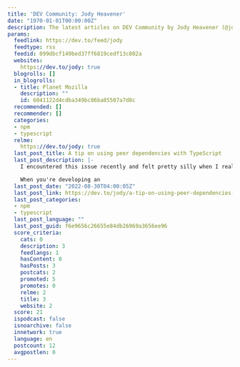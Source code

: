 ```yaml
---
title: 'DEV Community: Jody Heavener'
date: "1970-01-01T00:00:00Z"
description: The latest articles on DEV Community by Jody Heavener (@jody).
params:
  feedlink: https://dev.to/feed/jody
  feedtype: rss
  feedid: 099dbcf149bed37ff6819cedf13c802a
  websites:
    https://dev.to/jody: true
  blogrolls: []
  in_blogrolls:
  - title: Planet Mozilla
    description: ""
    id: 6041122d4cdba349bc86ba85507a7d8c
  recommended: []
  recommender: []
  categories:
  - npm
  - typescript
  relme:
    https://dev.to/jody: true
  last_post_title: A tip on using peer dependencies with TypeScript
  last_post_description: |-
    I encountered this issue recently and felt pretty silly when I realized the simple mistake I was making, so allow me to share, in hopes that it saves someone else time...

    When you're developing an
  last_post_date: "2022-08-30T04:00:05Z"
  last_post_link: https://dev.to/jody/a-tip-on-using-peer-dependencies-with-typescript-2bji
  last_post_categories:
  - npm
  - typescript
  last_post_language: ""
  last_post_guid: f6e9656c26655e84db26969a3656ee96
  score_criteria:
    cats: 0
    description: 3
    feedlangs: 1
    hasContent: 0
    hasPosts: 3
    postcats: 2
    promoted: 5
    promotes: 0
    relme: 2
    title: 3
    website: 2
  score: 21
  ispodcast: false
  isnoarchive: false
  innetwork: true
  language: en
  postcount: 12
  avgpostlen: 0
---
```

